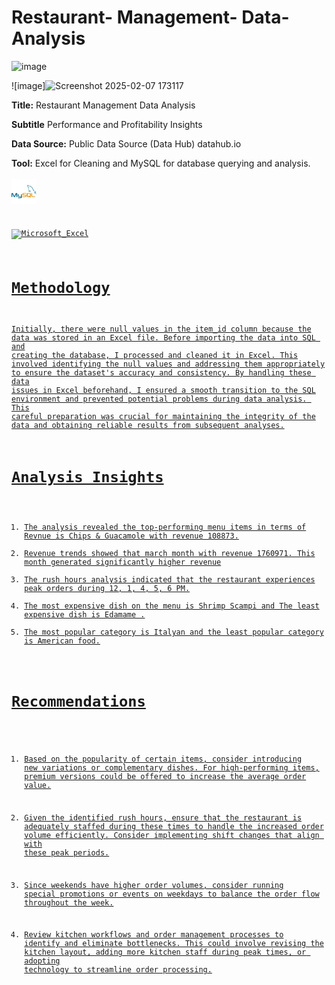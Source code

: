# Restaurant- Management- Data- Analysis
![image](https://github.com/user-attachments/assets/4610e6e3-370c-4a33-83fb-198f6e6509ad)

![image]![Screenshot 2025-02-07 173117](https://github.com/user-attachments/assets/a429b2f1-3044-4448-b969-8aa07aa77682)

**Title:** Restaurant Management Data Analysis

**Subtitle** Performance and Profitability Insights

**Data Source:** Public Data Source (Data Hub) datahub.io

**Tool:** Excel for Cleaning and MySQL for database querying and analysis. <code></a> <a href="https://www.mysql.com/" target="_blank" rel="noreferrer"> <img src="https://raw.githubusercontent.com/devicons/devicon/master/icons/mysql/mysql-original-wordmark.svg" alt="mysql" width="40" height="40"/> </a> <a href="https://www.microsoft.com/en-in/microsoft-365/excel" target="_blank" rel="noreferrer"> <img src="https://upload.wikimedia.org/wikipedia/commons/3/34/Microsoft_Office_Excel_%282019%E2%80%93present%29.svg" alt="Microsoft_Excel" width="40" height="40"/>


# Methodology
Initially, there were null values in the item_id column because the data was stored in an Excel file. Before importing the data into SQL and creating the database, I processed and cleaned it in Excel. This involved identifying the null values and addressing them appropriately to ensure the dataset's accuracy and consistency. By handling these data issues in Excel beforehand, I ensured a smooth transition to the SQL environment and prevented potential problems during data analysis. This careful preparation was crucial for maintaining the integrity of the data and obtaining reliable results from subsequent analyses.

# Analysis  Insights 

1.  The analysis revealed the top-performing menu items in terms of Revnue is Chips & Guacamole with revenue 108873.
2.  Revenue trends showed that march  month with revenue 1760971. This month generated significantly higher revenue
3.  The rush hours analysis indicated that the restaurant experiences peak orders during 12, 1, 4, 5, 6 PM. 
4.  The most expensive dish on the menu is Shrimp Scampi and The least expensive dish is Edamame . 
5.  The most popular category is Italyan and the least popular category is American food.

# Recommendations

1.  Based on the popularity of certain items, consider introducing new variations or complementary dishes. For high-performing items, premium versions could be offered to increase the average order value.

2.  Given the identified rush hours, ensure that the restaurant is adequately staffed during these times to handle the increased order volume efficiently. Consider implementing shift changes that align with these peak periods.

3. Since weekends have higher order volumes, consider running special promotions or events on weekdays to balance the order flow throughout the week.

4. Review kitchen workflows and order management processes to identify and eliminate bottlenecks. This could involve revising the kitchen layout, adding more kitchen staff during peak times, or adopting technology to streamline order processing.



